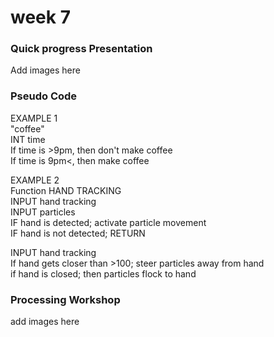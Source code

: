 <h1> week 7 </h1> 

<h3> Quick progress Presentation</h3> 

<p>Add images here </p> 

<h3> Pseudo Code</h3> 
<p>EXAMPLE 1
  <br> "coffee" 
<br> INT time 
<br> If time is >9pm, then don't make coffee 
<br> If time is 9pm<, then make coffee </br></p>

<p>EXAMPLE 2
  <br> Function HAND TRACKING 
<br> INPUT hand tracking 
<br> INPUT particles
<br>IF hand is detected; activate particle movement
<br>IF hand is not detected; RETURN</br> </p>

<p> INPUT hand tracking
<br> If hand gets closer than >100; steer particles away from hand
<br> if hand is closed; then particles flock to hand</br> </p>

<h3> Processing Workshop </h3> 
<p>add images here</p>

